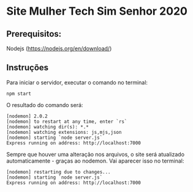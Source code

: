 # Site Mulher Tech Sim Senhor 2020

## Prerequisitos:
Nodejs (https://nodejs.org/en/download/)

## Instruções
Para iniciar o servidor, executar o comando no terminal:
```
npm start
```

O resultado do comando será:

```
[nodemon] 2.0.2
[nodemon] to restart at any time, enter `rs`
[nodemon] watching dir(s): *.*
[nodemon] watching extensions: js,mjs,json
[nodemon] starting `node server.js`
Express running on address: http://localhost:7000
```

Sempre que houver uma alteração nos arquivos, o site será atualizado automaticamente - graças ao nodemon. Vai aparecer isso no terminal:
```
[nodemon] restarting due to changes...
[nodemon] starting `node server.js`
Express running on address: http://localhost:7000
```